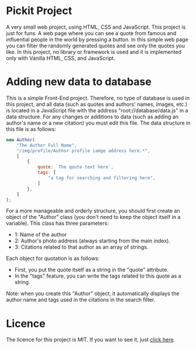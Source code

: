 # Pickit Project
A very small web project, using HTML, CSS and JavaScript. This project is just for funs.
A web page where you can see a quote from famous and influential people in the world by pressing a button. In this simple web page you can filter the randomly generated quotes and see only the quotes you like.
In this project, no library or framework is used and it is implemented only with Vanilla HTML, CSS, and JavaScript.

# Adding new data to database
This is a simple Front-End project. Therefore, no type of database is used in this project, and all data (such as quotes and authors' names, images, etc.) is located in a JavaScript file with the address "root://database/data.js" in a data structure.
For any changes or additions to data (such as adding an author's name or a new citation) you must edit this file.
The data structure in this file is as follows:

```js
new Author(
	"The Author Full Name",
	"/img/profile/Author profile iamge address here.*",
	[
		{
			quote: `The qoute text here`,
			tags: [
				"a tag for searching and filtering here",
			]
		},
	]
);
```

For a more manageable and orderly structure, you should first create an object of the "Author" class (you don't need to keep the object itself in a variable).
This class has three parameters:
- 1: Name of the author
- 2: Author's photo address (always starting from the main index).
- 3: Citations related to that author as an array of strings.

Each object for quotation is as follows:
- First, you put the quote itself as a string in the "quote" attribute.
- In the "tags" feature, you can write the tags related to this quote as a string.

Note: when you create this "Author" object, it automatically displays the author name and tags used in the citations in the search filter.

# Licence
The licence for this project is MIT.
If you want to see it, just [click here](https://github.com/AryaFardmanesh/Pickit/blob/main/LICENSE).
